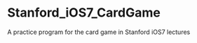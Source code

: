 Stanford_iOS7_CardGame
======================

A practice program for the card game in Stanford iOS7 lectures
